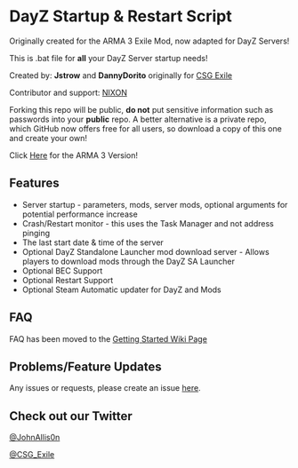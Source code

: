 # DayZ Startup & Restart Script

Originally created for the ARMA 3 Exile Mod, now adapted for DayZ Servers!

This is .bat file for **all** your DayZ Server startup needs!

Created by: **Jstrow** and **DannyDorito** originally for [CSG Exile](https://www.csgcommunity.com)

Contributor and support: [NIXON](https://github.com/niklashenrixon)

Forking this repo will be public, **do not** put sensitive information such as passwords into your **public** repo.
A better alternative is a private repo, which GitHub now offers free for all users, so download a copy of this one and create your own!

Click [Here](https://github.com/DannyDorito/ARMA-3-Startup-and-Restart-Script) for the ARMA 3 Version!

## Features

* Server startup - parameters, mods, server mods, optional arguments for potential performance increase
* Crash/Restart monitor - this uses the Task Manager and not address pinging
* The last start date & time of the server
* Optional DayZ Standalone Launcher mod download server - Allows players to download mods through the DayZ SA Launcher
* Optional BEC Support
* Optional Restart Support
* Optional Steam Automatic updater for DayZ and Mods

## FAQ

FAQ has been moved to the [Getting Started Wiki Page](https://github.com/DannyDorito/DayZ-Startup-and-Restart-Script/wiki/Getting-Started)

## Problems/Feature Updates

Any issues or requests, please create an issue [here](https://github.com/DannyDorito/DayZ-Startup-and-Restart-Script/issues).

## Check out our Twitter

[@JohnAllis0n](https://twitter.com/JohnAllis0n)

[@CSG_Exile](https://twitter.com/CSG_Exile)
